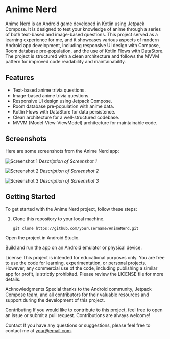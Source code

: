 # Anime Nerd

Anime Nerd is an Android game developed in Kotlin using Jetpack Compose. It is designed to test your knowledge of anime through a series of both text-based and image-based questions. This project served as a learning experience for me, and it showcases various aspects of modern Android app development, including responsive UI design with Compose, Room database pre-population, and the use of Kotlin Flows with DataStore. The project is structured with a clean architecture and follows the MVVM pattern for improved code readability and maintainability.

## Features

- Text-based anime trivia questions.
- Image-based anime trivia questions.
- Responsive UI design using Jetpack Compose.
- Room database pre-population with anime data.
- Kotlin Flows with DataStore for data persistence.
- Clean architecture for a well-structured codebase.
- MVVM (Model-View-ViewModel) architecture for maintainable code.

## Screenshots

Here are some screenshots from the Anime Nerd app:

![Screenshot 1](/screenshots/screenshot1.png)
*Description of Screenshot 1*

![Screenshot 2](/screenshots/screenshot2.png)
*Description of Screenshot 2*

![Screenshot 3](/screenshots/screenshot3.png)
*Description of Screenshot 3*

## Getting Started

To get started with the Anime Nerd project, follow these steps:

1. Clone this repository to your local machine.

   ```shell
   git clone https://github.com/yourusername/AnimeNerd.git
Open the project in Android Studio.

Build and run the app on an Android emulator or physical device.

License
This project is intended for educational purposes only. You are free to use the code for learning, experimentation, or personal projects. However, any commercial use of the code, including publishing a similar app for profit, is strictly prohibited. Please review the LICENSE file for more details.

Acknowledgments
Special thanks to the Android community, Jetpack Compose team, and all contributors for their valuable resources and support during the development of this project.

Contributing
If you would like to contribute to this project, feel free to open an issue or submit a pull request. Contributions are always welcome!

Contact
If you have any questions or suggestions, please feel free to contact me at your@email.com.
